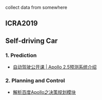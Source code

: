 collect data from somewhere

## ICRA2019

## Self-driving Car

### 1. Prediction

- [自动驾驶公开课 | Apollo 2.5预测系统介绍](https://mp.weixin.qq.com/s/48DcWP1kAoze0Lv8jHY3Ow)

### 2. Planning and Control

- [解析百度Apollo之决策规划模块](https://paul.pub/apollo-planning/#id-publicroadplanner)
